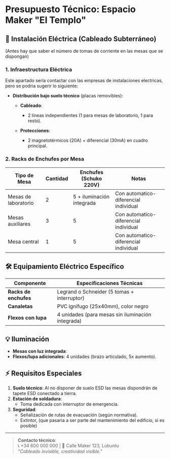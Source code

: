 # Presupuesto Técnico: Espacio Maker "El Templo"

## 🔌 **Instalación Eléctrica (Cableado Subterráneo)**
 (Antes hay que saber el número de tomas de corriente en las mesas que se dispongan)
### 1. **Infraestructura Eléctrica**
Este apartado sería contactar con las empresas de instalaciones electricas, pero se podria sugerir lo siguiente:
- **Distribución bajo suelo técnico** (placas removibles):
  - **Cableado**: 
    - 2 líneas independientes (1 para mesas de laboratorio, 1 para resto).
    
  - **Protecciones**:
    - 2 magnetotérmicos (20A) + diferencial (30mA) en cuadro principal.

### 2. **Racks de Enchufes por Mesa**
| Tipo de Mesa       | Cantidad | Enchufes (Schuko 220V) | Notas                     |
|--------------------|----------|------------------------|---------------------------|
| Mesas de laboratorio | 2        | 5 + iluminación integrada | Con automatico-diferencial individual |
| Mesas auxiliares    | 3        | 5                       |Con automatico-diferencial individual   |
| Mesa central        | 1        | 5                       | Con automatico-diferencial individual     |

## 🛠️ **Equipamiento Eléctrico Específico**
| Componente          | Especificaciones Técnicas                          |
|---------------------|---------------------------------------------------|
| **Racks de enchufes** | Legrand o Schneider (5 tomas + interruptor)       |
| **Canaletas**        | PVC ignífugo (25x40mm), color negro               |
| **Flexos con lupa**  | 4 unidades (para mesas sin iluminación integrada) |

## 💡 **Iluminación**
- **Mesas con luz integrada**: 
- **Flexos/lupa adicionales**: 4 unidades (brazo articulado, 5x aumento).

## ⚡ **Requisitos Especiales**
1. **Suelo técnico**: 
   Al no disponer de suelo ESD las mesas dispondrán de tapete ESD conectado a tierra.
2. **Estación de soldadura**:
   - Toma dedicada con interruptor de emergencia.
3. **Seguridad**:
   - Señalización de rutas de evacuación (según normativa).
   - Extintor, (que pasaria a ser parte del mantenimiento del edificio, si es posible)



---

> **Contacto técnico**:  
> 📞 +34 600 000 000 | 🏢 Calle Maker 123, Lubuntu  
> *"Cableado invisible, creatividad visible."*
